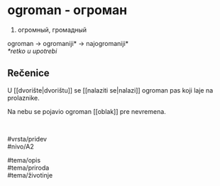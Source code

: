 # ogroman - огроман

1. огромный, громадный

ogroman → ogromaniji* → najogromaniji*  
_*retko u upotrebi_

## Rečenice

U [[dvorište|dvorištu]] se [[nalaziti se|nalazi]] ogroman pas koji laje na prolaznike.

Na nebu se pojavio ogroman [[oblak]] pre nevremena.

<br>

#vrsta/pridev  
#nivo/A2  

#tema/opis  
#tema/priroda  
#tema/životinje  
